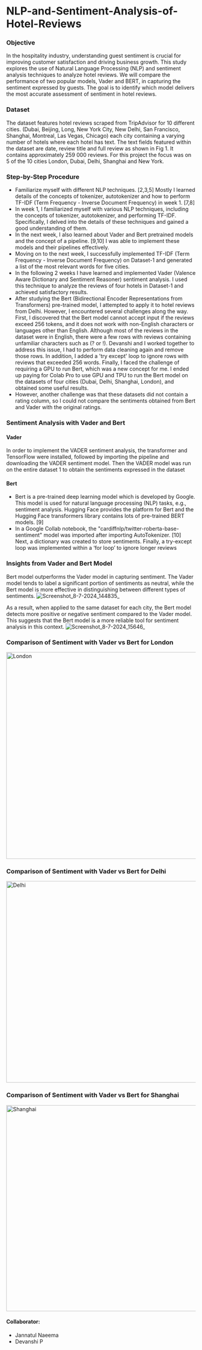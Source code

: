 # NLP-and-Sentiment-Analysis-of-Hotel-Reviews
### Objective
In the hospitality industry, understanding guest sentiment is crucial for improving customer satisfaction and driving business growth. This study explores the use of Natural Language Processing (NLP) and sentiment analysis techniques to analyze hotel reviews. We will compare the performance of two popular models, Vader and BERT, in capturing the sentiment expressed by guests. The goal is to identify which model delivers the most accurate assessment of sentiment in hotel reviews.

### Dataset
The dataset features hotel reviews scraped from TripAdvisor for 10 different cities. (Dubai, Beijing, Long, New York City, New Delhi, San Francisco, Shanghai, Montreal, Las Vegas, Chicago) each city containing a varying number of hotels where each hotel has text. The text fields featured within the dataset are date, review title and full review as shown in Fig 1. It contains approximately 259 000 reviews. For this project the focus was on 5 of the 10 cities London, Dubai, Delhi, Shanghai and New York. 

### Step-by-Step Procedure
-	Familiarize myself with different NLP techniques. [2,3,5] Mostly I learned details of the concepts of tokenizer, autotokenizer and how to perform TF-IDF (Term Frequency - Inverse Document Frequency) in week 1. [7,8] 
-	In week 1, I familiarized myself with various NLP techniques, including the concepts of tokenizer, autotokenizer, and performing TF-IDF. Specifically, I delved into the details of these techniques and gained a good understanding of them. 
-	In the next week, I also learned about Vader and Bert pretrained models and the concept of a pipeline. [9,10] I was able to implement these models and their pipelines effectively.
-	Moving on to the next week, I successfully implemented TF-IDF (Term Frequency - Inverse Document Frequency) on Dataset-1 and generated a list of the most relevant words for five cities.
-	In the following 2 weeks I have learned and implemented Vader (Valence Aware Dictionary and Sentiment Reasoner) sentiment analysis. I used this technique to analyze the reviews of four hotels in Dataset-1 and achieved satisfactory results.
-	After studying the Bert (Bidirectional Encoder Representations from Transformers) pre-trained model, I attempted to apply it to hotel reviews from Delhi. However, I encountered several challenges along the way. First, I discovered that the Bert model cannot accept input if the reviews exceed 256 tokens, and it does not work with non-English characters or languages other than English. Although most of the reviews in the dataset were in English, there were a few rows with reviews containing unfamiliar characters such as (? or !). Devanshi and I worked together to address this issue, I had to perform data cleaning again and remove those rows. In addition, I added a 'try except' loop to ignore rows with reviews that exceeded 256 words. Finally, I faced the challenge of requiring a GPU to run Bert, which was a new concept for me. I ended up paying for Colab Pro to use GPU and TPU to run the Bert model on the datasets of four cities (Dubai, Delhi, Shanghai, London), and obtained some useful results.
-	However, another challenge was that these datasets did not contain a rating column, so I could not compare the sentiments obtained from Bert and Vader with the original ratings.

### Sentiment Analysis with Vader and Bert
#### Vader
In order to implement the VADER sentiment analysis, the transformer and TensorFlow 
were installed, followed by importing the pipeline and downloading the VADER sentiment 
model. Then the VADER model was run on the entire dataset 1 to obtain the sentiments 
expressed in the dataset
#### Bert
- Bert is a pre-trained deep learning model which is developed by Google. This model is used 
for natural language processing (NLP) tasks, e.g., sentiment analysis. Hugging Face provides 
the platform for Bert and the Hugging Face transformers library contains lots of pre-trained 
BERT models.
[9] 
- In a Google Collab notebook, the "cardiffnlp/twitter-roberta-base-sentiment" model was 
imported after importing AutoTokenizer. [10] Next, a dictionary was created to store 
sentiments. Finally, a try-except loop was implemented within a ‘for loop’ to ignore longer 
reviews

### Insights from Vader and Bert Model
Bert model outperforms the Vader model in capturing sentiment. The Vader model tends to label a significant portion of sentiments as neutral, while the Bert model is more effective in distinguishing between different types of sentiments. 
![Screenshot_8-7-2024_144835_](https://github.com/jannatul20/NLP-and-Sentiment-Analysis-of-Hotel-Reviews/assets/113473117/0e37c10e-127b-445c-990f-3fa24ae67960)

As a result, when applied to the same dataset for each city, the Bert model detects more positive or negative sentiment compared to the Vader model. This suggests that the Bert model is a more reliable tool for sentiment analysis in this context. 
![Screenshot_8-7-2024_15646_](https://github.com/jannatul20/NLP-and-Sentiment-Analysis-of-Hotel-Reviews/assets/113473117/67d27290-b22c-4ef5-adf7-be6751d212ce)


### Comparison of Sentiment with Vader vs Bert for London


<img width="550" alt="London" src="https://github.com/jannatul20/NLP-and-Sentiment-Analysis-of-Hotel-Reviews/assets/113473117/7f19e089-3fa5-4818-808c-c49ec466cd11">


### Comparison of Sentiment with Vader vs Bert for Delhi

<img width="536" alt="Delhi" src="https://github.com/jannatul20/NLP-and-Sentiment-Analysis-of-Hotel-Reviews/assets/113473117/93b213fa-8c44-4359-aede-9c07735e7be7">




### Comparison of Sentiment with Vader vs Bert for Shanghai

<img width="548" alt="Shanghai" src="https://github.com/jannatul20/NLP-and-Sentiment-Analysis-of-Hotel-Reviews/assets/113473117/59d022e8-9c9c-43a4-a4a7-363671b08416">


#### Collaborator:
- Jannatul Naeema
- Devanshi P
